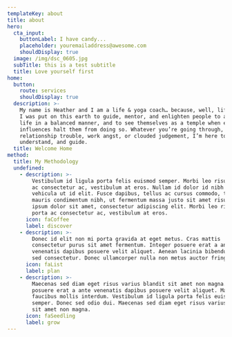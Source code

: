 ```yaml
---
templateKey: about
title: about
hero:
  cta_input:
    buttonLabel: I have candy...
    placeholder: youremailaddress@awesome.com
    shouldDisplay: true
  image: /img/dsc_0605.jpg
  subTitle: this is a test subtitle
  title: Love yourself first
home:
  button:
    route: services
    shouldDisplay: true
  description: >-
    My name is Heather and I am a life & yoga coach… because, well, life right!
    I was put on this earth to guide, mentor, and enlighten people to approach
    life in a balanced manner, and to see themselves as a temple when external
    influences halt them from doing so. Whatever you’re going through, all be it
    relationship trouble, work angst, or clouded judgement, I’m here to listen,
    understand, and guide.
  title: Welcome Home
method:
  title: My Methodology
  undefined:
    - description: >-
        Vestibulum id ligula porta felis euismod semper. Morbi leo risus, porta
        ac consectetur ac, vestibulum at eros. Nullam id dolor id nibh ultricies
        vehicula ut id elit. Fusce dapibus, tellus ac cursus commodo, tortor
        mauris condimentum nibh, ut fermentum massa justo sit amet risus. Lorem
        ipsum dolor sit amet, consectetur adipiscing elit. Morbi leo risus,
        porta ac consectetur ac, vestibulum at eros.
      icon: faCoffee
      label: discover
    - description: >-
        Donec id elit non mi porta gravida at eget metus. Cras mattis
        consectetur purus sit amet fermentum. Integer posuere erat a ante
        venenatis dapibus posuere velit aliquet. Aenean lacinia bibendum nulla
        sed consectetur. Donec ullamcorper nulla non metus auctor fringilla.
      icon: faList
      label: plan
    - description: >-
        Maecenas sed diam eget risus varius blandit sit amet non magna. Integer
        posuere erat a ante venenatis dapibus posuere velit aliquet. Maecenas
        faucibus mollis interdum. Vestibulum id ligula porta felis euismod
        semper. Donec sed odio dui. Maecenas sed diam eget risus varius blandit
        sit amet non magna.
      icon: faSeedling
      label: grow
---
```

